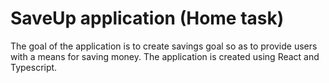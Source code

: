 # SaveUp application (Home task)
The goal of the application is to create savings goal so as to provide users with a means for saving money.
The application is created using React and Typescript.